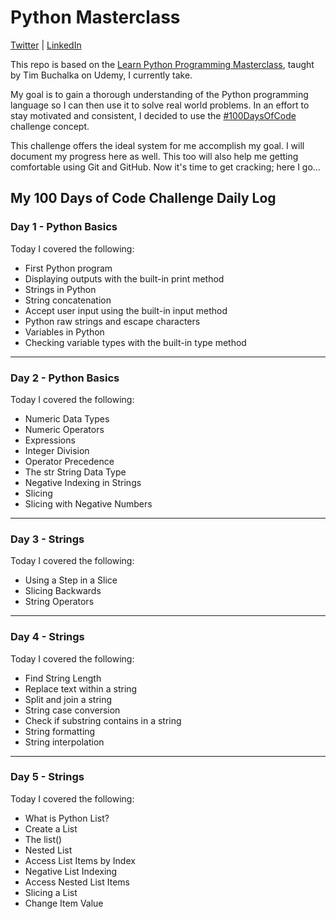 # Python Masterclass

[Twitter](https://twitter.com/Jason_DOyley) | [LinkedIn](https://www.linkedin.com/in/jdfdoyley/)

This repo is based on the [Learn Python Programming Masterclass](https://www.udemy.com/course/python-the-complete-python-developer-course/), taught by Tim Buchalka on Udemy, I currently take.

My goal is to gain a thorough understanding of the Python programming language so I can then use it to solve real world problems. In an effort to stay motivated and consistent, I decided to use the [#100DaysOfCode](https://www.100daysofcode.com) challenge concept.

This challenge offers the ideal system for me accomplish my goal. I will document my progress here as well. This too will also help me getting comfortable using Git and GitHub. Now it's time to get cracking; here I go...

## My 100 Days of Code Challenge Daily Log

### Day 1 - Python Basics

Today I covered the following:

- First Python program
- Displaying outputs with the built-in print method
- Strings in Python
- String concatenation
- Accept user input using the built-in input method
- Python raw strings and escape characters
- Variables in Python
- Checking variable types with the built-in type method

---

### Day 2 - Python Basics

Today I covered the following:

- Numeric Data Types
- Numeric Operators
- Expressions
- Integer Division
- Operator Precedence
- The str String Data Type
- Negative Indexing in Strings
- Slicing
- Slicing with Negative Numbers

---

### Day 3 - Strings

Today I covered the following:

- Using a Step in a Slice
- Slicing Backwards
- String Operators

---

### Day 4 - Strings

Today I covered the following:

- Find String Length
- Replace text within a string
- Split and join a string
- String case conversion
- Check if substring contains in a string
- String formatting
- String interpolation

---

### Day 5 - Strings

Today I covered the following:

- What is Python List?
- Create a List
- The list()
- Nested List
- Access List Items by Index
- Negative List Indexing
- Access Nested List Items
- Slicing a List
- Change Item Value
